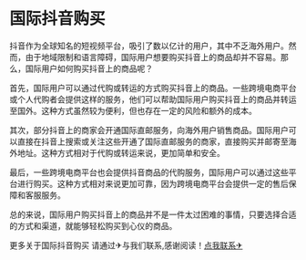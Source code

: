 # 国际抖音购买

抖音作为全球知名的短视频平台，吸引了数以亿计的用户，其中不乏海外用户。然而，由于地域限制和语言障碍，国际用户想要购买抖音上的商品却并不容易。那么，国际用户如何购买抖音上的商品呢？

首先，国际用户可以通过代购或转运的方式购买抖音上的商品。一些跨境电商平台或个人代购者会提供这样的服务，他们可以帮助国际用户购买抖音上的商品并转运至国外。这种方式虽然较为便利，但也存在一定的风险和额外的成本。

其次，部分抖音上的商家会开通国际直邮服务，向海外用户销售商品。国际用户可以直接在抖音上搜索或关注这些开通了国际直邮服务的商家，直接购买并邮寄至海外地址。这种方式相对于代购或转运来说，更加简单和安全。

最后，一些跨境电商平台也会提供抖音商品的代购服务，国际用户可以通过这些平台进行购买。这种方式相对来说更加可靠，因为跨境电商平台会提供一定的售后保障和客服服务。

总的来说，国际用户购买抖音上的商品并不是一件太过困难的事情，只要选择合适的方式和渠道，就能够轻松购买到心仪的商品。

更多关于国际抖音购买 请通过✈与我们联系,感谢阅读！[点我联系✈](https://s.G208.com)
